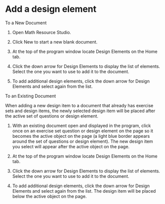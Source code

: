 # Add a design element

To a New Document

1. Open Math Resource Studio.

2. Click New to start a new blank document.

3. At the top of the program window locate Design Elements on the Home tab.

4. Click the down arrow for Design Elements to display the list of elements. Select the one you want to use to add it to the document.

5. To add additional design elements, click the down arrow for Design Elements and select again from the list.

To an Existing Document

When adding a new design item to a document that already has exercise sets and design items, the newly selected design item will be placed after the active set of questions or design element.

1. With an existing document open and displayed in the program, click once on an exercise set question or design element on the page so it becomes the active object on the page (a light blue border appears around the set of questions or design element). The new design item you select will appear after the active object on the page.

2. At the top of the program window locate Design Elements on the Home tab.

3. Click the down arrow for Design Elements to display the list of elements. Select the one you want to use to add it to the document.

4. To add additional design elements, click the down arrow for Design Elements and select again from the list. The design item will be placed below the active object on the page.
